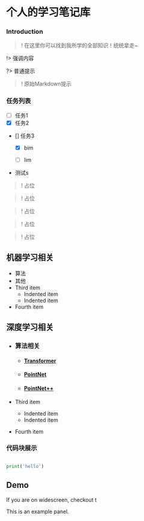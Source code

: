  <!-- panels:start -->
# 个人的学习笔记库 <!-- {docsify-ignore-all} -->
### Introduction
>! 在这里你可以找到我所学的全部知识！统统拿走~

!> 强调内容

?> 普通提示


>! 原始Markdown提示

### 任务列表
- [ ] 任务1
- [x] 任务2
- [] 任务3 
    - [x] bim
    - [ ] lim


- 测试s



>! 占位

>! 占位

>! 占位

>! 占位

>! 占位

## 机器学习相关
- 算法
- 其他
- Third item
    - Indented item
    - Indented item
- Fourth item
## 深度学习相关
- ### 算法相关
    - #### [Transformer](Deep_Learning/Transformer.md)
    - #### [PointNet](Deep_Learning/deepLearning.md)
    - #### [PointNet++](Deep_Learning/deepLearning.md)

- Third item
    - Indented item
    - Indented item
- Fourth item

### 代码块展示
```python

print('hello')
```

<!-- div:title-panel -->

## Demo

<!-- div:left-panel -->

If you are on widescreen, checkout t

<!-- div:right-panel -->

This is an example panel.

<!-- panels:end -->